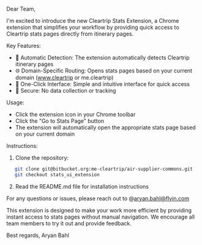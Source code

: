 

Dear Team,

I'm excited to introduce the new Cleartrip Stats Extension, a Chrome extension that simplifies your workflow by providing quick access to Cleartrip stats pages directly from itinerary pages.

Key Features:
- 🚀 Automatic Detection: The extension automatically detects Cleartrip itinerary pages
- 🌐 Domain-Specific Routing: Opens stats pages based on your current domain (www.cleartrip or me.cleartrip)
- 🎯 One-Click Interface: Simple and intuitive interface for quick access
- 🔐 Secure: No data collection or tracking

Usage:
- Click the extension icon in your Chrome toolbar
- Click the "Go to Stats Page" button
- The extension will automatically open the appropriate stats page based on your current domain

Instructions:
1. Clone the repository:
```bash
   git clone git@bitbucket.org:me-cleartrip/air-supplier-commons.git
   git checkout stats_ui_extension
   ```
2. Read the README.md file for installation instructions

For any questions or issues, please reach out to @aryan.bahl@flyin.com

This extension is designed to make your work more efficient by providing instant access to stats pages without manual navigation. We encourage all team members to try it out and provide feedback.

Best regards,
Aryan Bahl
